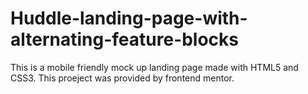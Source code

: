 # Huddle-landing-page-with-alternating-feature-blocks

This is a mobile friendly mock up landing page made with HTML5 and CSS3. This proeject was provided by frontend mentor. 
